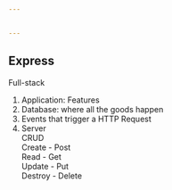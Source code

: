 ```yaml
---


---
```


<h2 id="express">Express</h2>
<p>Full-stack</p>
<ol>
<li>Application: Features</li>
<li>Database: where all the goods happen</li>
<li>Events that trigger a HTTP Request</li>
<li>Server<br>
CRUD<br>
Create - Post<br>
Read - Get<br>
Update - Put<br>
Destroy - Delete</li>
</ol>

